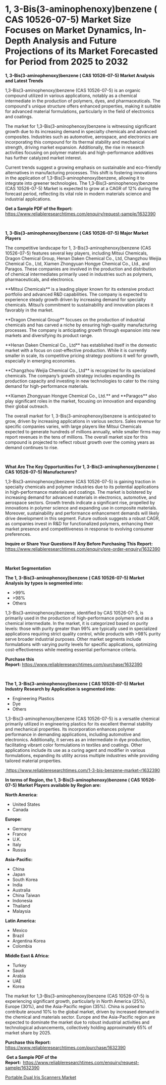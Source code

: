 <p><h1>1, 3-Bis(3-aminophenoxy)benzene ( CAS 10526-07-5) Market Size Focuses on Market Dynamics, In-Depth Analysis and Future Projections of its Market Forecasted for Period from 2025 to 2032</h1></p><p><strong>1, 3-Bis(3-aminophenoxy)benzene ( CAS 10526-07-5) Market Analysis and Latest Trends</strong></p>
<p><p>1,3-Bis(3-aminophenoxy)benzene (CAS 10526-07-5) is an organic compound utilized in various applications, notably as a chemical intermediate in the production of polymers, dyes, and pharmaceuticals. The compound's unique structure offers enhanced properties, making it suitable for advanced material formulations, particularly in the field of electronics and coatings.</p><p>The market for 1,3-Bis(3-aminophenoxy)benzene is witnessing significant growth due to its increasing demand in specialty chemicals and advanced composites. Industries such as automotive, aerospace, and electronics are incorporating this compound for its thermal stability and mechanical strength, driving market expansion. Additionally, the rise in research activities focusing on polymer materials and high-performance additives has further catalyzed market interest.</p><p>Current trends suggest a growing emphasis on sustainable and eco-friendly alternatives in manufacturing processes. This shift is fostering innovations in the application of 1,3-Bis(3-aminophenoxy)benzene, allowing it to integrate into greener technologies. The 1,3-Bis(3-aminophenoxy)benzene (CAS 10526-07-5) Market is expected to grow at a CAGR of 12% during the forecast period, reflecting its vital role in modern materials science and industrial applications.</p></p>
<p><strong>Get a Sample PDF of the Report:&nbsp;</strong> <a href="https://www.reliableresearchtimes.com/enquiry/request-sample/1632390?utm_campaign=2631&utm_medium=2&utm_source=Github&utm_content=ia&utm_term=29032025&utm_id=1-3-bis3-aminophenoxybenzene-cas-10526-07-5">https://www.reliableresearchtimes.com/enquiry/request-sample/1632390</a></p>
<p>&nbsp;</p>
<p><strong>1, 3-Bis(3-aminophenoxy)benzene ( CAS 10526-07-5) Major Market Players</strong></p>
<p><p>The competitive landscape for 1, 3-Bis(3-aminophenoxy)benzene (CAS 10526-07-5) features several key players, including Mitsui Chemicals, Dragon Chemical Group, Henan Daken Chemical Co., Ltd, Changzhou Weijia Chemical Co., Ltd, Xiamen Zhongyuan Hongye Chemical Co., Ltd., and Paragos. These companies are involved in the production and distribution of chemical intermediates primarily used in industries such as polymers, pharmaceuticals, and electronics.</p><p>**Mitsui Chemicals** is a leading player known for its extensive product portfolio and advanced R&D capabilities. The company is expected to experience steady growth driven by increasing demand for specialty chemicals. Mitsui’s commitment to sustainability and innovation places it favorably in the market.</p><p>**Dragon Chemical Group** focuses on the production of industrial chemicals and has carved a niche by ensuring high-quality manufacturing processes. The company is anticipating growth through expansion into new markets and diversifying its product range.</p><p>**Henan Daken Chemical Co., Ltd** has established itself in the domestic market with a focus on cost-effective production. While it is currently smaller in scale, its competitive pricing strategy positions it well for growth, especially in emerging economies.</p><p>**Changzhou Weijia Chemical Co., Ltd** is recognized for its specialized chemicals. The company’s growth strategy includes expanding its production capacity and investing in new technologies to cater to the rising demand for high-performance materials. </p><p>**Xiamen Zhongyuan Hongye Chemical Co., Ltd.** and **Paragos** also play significant roles in the market, focusing on innovation and expanding their global outreach. </p><p>The overall market for 1, 3-Bis(3-aminophenoxy)benzene is anticipated to grow, driven by increasing applications in various sectors. Sales revenue for specific companies varies, with large players like Mitsui Chemicals expected to generate hundreds of millions annually, while smaller firms may report revenues in the tens of millions. The overall market size for this compound is projected to reflect robust growth over the coming years as demand continues to rise.</p></p>
<p>&nbsp;</p>
<p><strong>What Are The Key Opportunities For 1, 3-Bis(3-aminophenoxy)benzene ( CAS 10526-07-5) Manufacturers?</strong></p>
<p><p>1,3-Bis(3-aminophenoxy)benzene (CAS 10526-07-5) is gaining traction in specialty chemicals and polymer industries due to its potential applications in high-performance materials and coatings. The market is bolstered by increasing demand for advanced materials in electronics, automotive, and aerospace sectors. Growth trends indicate a significant rise, propelled by innovations in polymer science and expanding use in composite materials. Moreover, sustainability and performance enhancement demands will likely drive development in this segment. Future outlook suggests a robust CAGR, as companies invest in R&D for functionalized polymers, enhancing their market presence and competitiveness in response to evolving consumer preferences.</p></p>
<p><strong>Inquire or Share Your Questions If Any Before Purchasing This Report:</strong> <a href="https://www.reliableresearchtimes.com/enquiry/pre-order-enquiry/1632390?utm_campaign=2631&utm_medium=2&utm_source=Github&utm_content=ia&utm_term=29032025&utm_id=1-3-bis3-aminophenoxybenzene-cas-10526-07-5">https://www.reliableresearchtimes.com/enquiry/pre-order-enquiry/1632390</a></p>
<p>&nbsp;</p>
<p><strong>Market Segmentation</strong></p>
<p><strong>The 1, 3-Bis(3-aminophenoxy)benzene ( CAS 10526-07-5) Market Analysis by types is segmented into:</strong></p>
<p><ul><li>>99%</li><li>>98%</li><li>Others</li></ul></p>
<p><p>1,3-Bis(3-aminophenoxy)benzene, identified by CAS 10526-07-5, is primarily used in the production of high-performance polymers and as a chemical intermediate. In the market, it is categorized based on purity levels: those with purity greater than 99% are typically used in specialized applications requiring strict quality control, while products with >98% purity serve broader industrial purposes. Other market segments include formulations with varying purity levels for specific applications, optimizing cost-effectiveness while meeting essential performance criteria.</p></p>
<p><strong>Purchase this Report:&nbsp;</strong><a href="https://www.reliableresearchtimes.com/purchase/1632390?utm_campaign=2631&utm_medium=2&utm_source=Github&utm_content=ia&utm_term=29032025&utm_id=1-3-bis3-aminophenoxybenzene-cas-10526-07-5">https://www.reliableresearchtimes.com/purchase/1632390</a></p>
<p>&nbsp;</p>
<p><strong>The 1, 3-Bis(3-aminophenoxy)benzene ( CAS 10526-07-5) Market Industry Research by Application is segmented into:</strong></p>
<p><ul><li>Engineering Plastics</li><li>Dye</li><li>Others</li></ul></p>
<p><p>1,3-Bis(3-aminophenoxy)benzene (CAS 10526-07-5) is a versatile chemical primarily utilized in engineering plastics for its excellent thermal stability and mechanical properties. Its incorporation enhances polymer performance in demanding applications, including automotive and electronics. Additionally, it serves as an intermediate in dye production, facilitating vibrant color formulations in textiles and coatings. Other applications include its use as a curing agent and modifier in various formulations, expanding its utility across multiple industries while providing tailored material properties.</p></p>
<p><a href="https://www.reliableresearchtimes.com/1-3-bis-benzene-market-r1632390?utm_campaign=2631&utm_medium=2&utm_source=Github&utm_content=ia&utm_term=29032025&utm_id=1-3-bis3-aminophenoxybenzene-cas-10526-07-5">&nbsp;https://www.reliableresearchtimes.com/1-3-bis-benzene-market-r1632390</a></p>
<p><strong>In terms of Region, the 1, 3-Bis(3-aminophenoxy)benzene ( CAS 10526-07-5) Market Players available by Region are:</strong></p>
<p>
    <p> <strong> North America: </strong>
        <ul>
            <li>United States</li>
            <li>Canada</li>
        </ul>
        </p> 
    <p> <strong> Europe: </strong>
        <ul>
            <li>Germany</li>
            <li>France</li>
            <li>U.K.</li>
            <li>Italy</li>
            <li>Russia</li>
        </ul>
        </p> 
    <p> <strong> Asia-Pacific: </strong>
        <ul>
            <li>China</li>
            <li>Japan</li>
            <li>South Korea</li>
            <li>India</li>
            <li>Australia</li>
            <li>China Taiwan</li>
            <li>Indonesia</li>
            <li>Thailand</li>
            <li>Malaysia</li>
        </ul>
        </p> 
    <p> <strong> Latin America: </strong>
        <ul>
            <li>Mexico</li>
            <li>Brazil</li>
            <li>Argentina Korea</li>
            <li>Colombia</li>
        </ul>
        </p> 
    <p> <strong> Middle East & Africa: </strong>
        <ul>
            <li>Turkey</li>
            <li>Saudi</li>
            <li>Arabia</li>
            <li>UAE</li>
            <li>Korea</li>
        </ul>
    </p>
    </p>
<p><p>The market for 1,3-Bis(3-aminophenoxy)benzene (CAS 10526-07-5) is experiencing significant growth, particularly in North America (25%), Europe (30%), and the Asia-Pacific region (35%). China is poised to contribute around 10% to the global market, driven by increased demand in the chemical and materials sector. Europe and the Asia-Pacific region are expected to dominate the market due to robust industrial activities and technological advancements, collectively holding approximately 65% of market share by 2025.</p></p>
<p><strong>Purchase this Report: </strong><a href="https://www.reliableresearchtimes.com/purchase/1632390?utm_campaign=2631&utm_medium=2&utm_source=Github&utm_content=ia&utm_term=29032025&utm_id=1-3-bis3-aminophenoxybenzene-cas-10526-07-5">https://www.reliableresearchtimes.com/purchase/1632390</a></p>
<p>&nbsp;<strong>Get a Sample PDF of the Report:&nbsp;&nbsp;</strong><a href="https://www.reliableresearchtimes.com/enquiry/request-sample/1632390?utm_campaign=2631&utm_medium=2&utm_source=Github&utm_content=ia&utm_term=29032025&utm_id=1-3-bis3-aminophenoxybenzene-cas-10526-07-5">https://www.reliableresearchtimes.com/enquiry/request-sample/1632390</a></p>
<p><strong></strong></p>
<p><p><a href="https://github.com/skerretflossie9297/Market-Research-Report-List-1/blob/main/portable-dual-iris-scanners-market.md?utm_campaign=2631&utm_medium=2&utm_source=Github&utm_content=ia&utm_term=29032025&utm_id=1-3-bis3-aminophenoxybenzene-cas-10526-07-5">Portable Dual Iris Scanners Market</a></p></p>